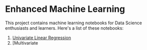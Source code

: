 # Enhanced Machine Learning
This project contains machine learning notebooks for Data Science enthusiasts and learners. Here's a list of these notebooks:
 1. [Univariate Linear Regression](https://github.com/Hootsuit/ml-enhanced/blob/master/notebooks/Linear_regression.ipynb)
2. [Multivariate